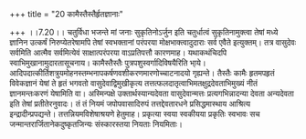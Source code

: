 +++
title = "20 कामैस्तैस्तैर्हृतज्ञानाः"

+++
।।7.20।। चतुर्विधा भजन्ते मां जनाः सुकृतिनोऽर्जुन इति चतुर्धात्वं
सुकृतिनामुक्त्वा तेषां मध्ये ज्ञानिन उत्कर्षं निरुप्येतरेषामपि तेषां
स्वभक्तानां परंपरया मोक्षभाक्त्वादुदाराः सर्व एवैते इत्युक्तम्। तत्र
वासुदेवः सर्वमिति आत्मैव सर्वमित्येवं साक्षात्परंपरया वाऽप्रतिपत्तौ
कारणमाह। यथाकथंचिदपि स्वाभिमुखानामुदारतासूचनाय। कामैस्तैस्तैः
पुत्रपशुस्वर्गादिविषयैरिति भा्ये।
आदिपदात्कीर्तिशत्रुयमोहनस्तम्भनापकर्षणवशीकरणमारणोच्चाटनादयो गृह्यन्ते।
तैस्तैः कामैः हृतमपहृतं विवेकज्ञानं येषां ते हृतं भगवतो
वासुदेवाद्विमुखीकृत्य तत्तत्फलदातृत्वाभिमतक्षुद्रदेवताभिमुख्यं नीतं
ज्ञानमन्तःकरणं येषामिति वा। अस्मिन्पक्षे उक्तार्थस्यान्यदेवता
वासुदेवान्मत्तः प्रत्यगभिन्नादन्या देवता अन्यदेवता इति तेषां
प्रतीतेरनुवादः। तं तं नियमं जपोपवासादिरुपं तत्तद्देवतारधने
प्रसिद्धमास्थाय आश्रित्य इन्द्रादीन्प्रपद्यन्ते। तत्तन्नियमविशेषाश्रयणे
हेतुमाह। प्रकृत्या स्वया स्वकीयया प्रकृतिः स्वभावः सच
जन्मान्तरार्जितानेकदुष्कृतजिन्यः संस्कारस्तया नियताः नियमिताः।
